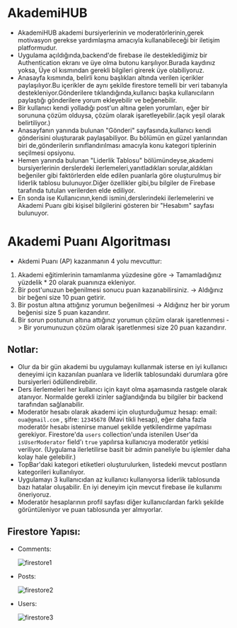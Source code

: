 # AkademiHUB

* AkademiHUB akademi bursiyerlerinin ve moderatörlerinin,gerek motivasyon gerekse yardımlaşma amacıyla kullanabileceği bir iletişim platformudur.
* Uygulama açıldığında,backend'de firebase ile desteklediğimiz bir Authentication ekranı ve  üye olma butonu karşılıyor.Burada kaydınız yoksa, Üye ol kısmından gerekli bilgileri girerek üye olabiliyoruz.
* Anasayfa kısmında, belirli konu başlıkları altında verilen içerikler paylaşılıyor.Bu içerikler de aynı şekilde firestore temelli bir  veri tabanıyla destekleniyor.Gönderilere tıklandığında,kullanıcı başka kullanıcıların paylaştığı gönderilere yorum ekleyebilir ve beğenebilir.
* Bir kullanıcı kendi yolladığı post'un altına gelen yorumları, eğer bir sorununa çözüm olduysa, çözüm olarak işaretleyebilir.(açık yeşil olarak belirtiliyor.)
* Anasayfanın yanında bulunan "Gönderi" sayfasında,kullanıcı kendi gönderisini oluşturarak paylaşabiliyor. Bu bölümün en güzel yanlarından biri de,gönderilerin sınıflandırılması amacıyla konu kategori tiplerinin seçilmesi opsiyonu.
* Hemen yanında bulunan "Liderlik Tablosu" bölümündeyse,akademi bursiyerlerinin derslerdeki ilerlemeleri,yanıtladıkları sorular,aldıkları beğeniler gibi faktörlerden elde edilen puanlarla göre oluşturulmuş bir liderlik tablosu bulunuyor.Diğer özellikler gibi,bu bilgiler de Firebase tarafında tutulan verilerden elde ediliyor.
* En sonda ise Kullanıcının,kendi ismini,derslerindeki ilerlemelerini ve Akademi Puanı gibi kişisel bilgilerini gösteren bir "Hesabım" sayfası bulunuyor.

# Akademi Puanı Algoritması
* Akdemi Puanı (AP) kazanmanın 4 yolu mevcuttur:
1. Akademi eğitimlerinin tamamlanma yüzdesine göre -> Tamamladığınız yüzdelik * 20 olarak puanınıza ekleniyor.
2. Bir post'unuzun beğenilmesi sonucu puan kazanabilirsiniz. -> Aldığınız bir beğeni size 10 puan getirir.
3. Bir postun altına attığınız yorumun beğenilmesi -> Aldığınız her bir yorum beğenisi size 5 puan kazandırır.
4. Bir sorun postunun altına attığınız yorumun çözüm olarak işaretlenmesi -> Bir yorumunuzun çözüm olarak işaretlenmesi size 20 puan kazandırır.

## Notlar:
* Olur da bir gün akademi bu uygulamayı kullanmak isterse en iyi kullanıcı deneyimi için kazanılan puanlara ve liderlik tablosundaki durumlara göre bursiyerleri ödüllendirebilir.
* Ders ilerlemeleri her kullanıcı için kayıt olma aşamasında rastgele olarak atanıyor. Normalde gerekli izinler sağlandığında bu bilgiler bir backend tarafından sağlanabilir.
* Moderatör hesabı olarak akademi için oluşturduğumuz hesap: email: `oua@gmail.com` , şifre: `12345678` (Mavi tikli hesap), eğer daha fazla moderatör hesabı istenirse manuel şekilde yetkilendirme yapılması gerekiyor. Firestore'da `users` collection'unda istenilen User'da `isUserModerator` field'ı `true` yapılırsa kullanıcıya moderatör yetkisi veriliyor. (Uygulama ilerletilirse basit bir admin paneliyle bu işlemler daha kolay hale gelebilir.)
* TopBar'daki kategori etiketleri oluşturulurken, listedeki mevcut postların kategorileri kullanılıyor.
* Uygulamayı 3 kullanıcıdan az kullanıcı kullanıyorsa liderlik tablosunda bazı hatalar oluşabilir. En iyi deneyim için mevcut firebase ile kullanımı öneriyoruz. 
* Moderatör hesaplarının profil sayfası diğer kullanıcılardan farklı şekilde görüntüleniyor ve puan tablosunda yer almıyorlar.

## Firestore Yapısı:

* Comments:

  ![firestore1](https://user-images.githubusercontent.com/93993257/230802204-02f3974f-a239-4408-8dc7-ed3a0e1bd430.PNG)

* Posts:

  ![firestore2](https://user-images.githubusercontent.com/93993257/230802211-27b8525d-e734-4064-a30b-571516dfdd5f.PNG)

* Users:

  ![firestore3](https://user-images.githubusercontent.com/93993257/230802220-50581fd8-4b51-48b0-8d1d-7498182edb07.PNG)
